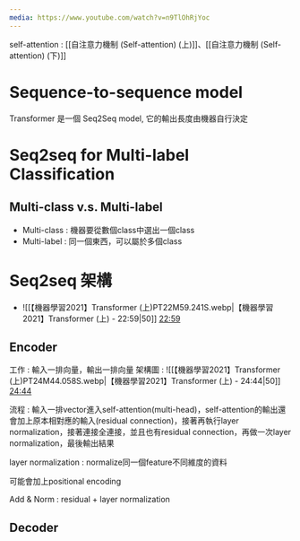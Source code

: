 ```yaml
---
media: https://www.youtube.com/watch?v=n9TlOhRjYoc
---
```

self-attention : [[自注意力機制 (Self-attention) (上)]]、[[自注意力機制 (Self-attention) (下)]]

# Sequence-to-sequence model

Transformer 是一個 Seq2Seq model, 它的輸出長度由機器自行決定

# Seq2seq for Multi-label Classification

## Multi-class v.s. Multi-label

- Multi-class : 機器要從數個class中選出一個class
- Multi-label : 同一個東西，可以屬於多個class

# Seq2seq 架構


- ![[【機器學習2021】Transformer (上)PT22M59.241S.webp|【機器學習2021】Transformer (上) - 22:59|50]] [22:59](https://www.youtube.com/watch?v=n9TlOhRjYoc&t=1379#t=22:59.24) 
## Encoder

工作 : 輸入一排向量，輸出一排向量
架構圖 :  ![[【機器學習2021】Transformer (上)PT24M44.058S.webp|【機器學習2021】Transformer (上) - 24:44|50]] [24:44](https://www.youtube.com/watch?v=n9TlOhRjYoc&t=1484#t=24:44.06) 

流程 : 輸入一排vector進入self-attention(multi-head)，self-attention的輸出還會加上原本相對應的輸入(residual connection)，接著再執行layer normalization，接著連接全連接，並且也有residual connection，再做一次layer normalization，最後輸出結果

layer normalization : normalize同一個feature不同維度的資料

可能會加上positional encoding

Add & Norm : residual + layer normalization
## Decoder
